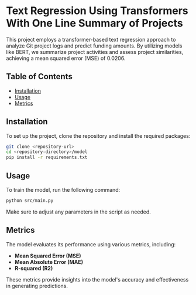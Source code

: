# Text Regression Using Transformers With One Line Summary of Projects

This project employs a transformer-based text regression approach to analyze Git project logs and predict funding amounts. By utilizing models like BERT, we summarize project activities and assess project similarities, achieving a mean squared error (MSE) of 0.0206.


## Table of Contents

- [Installation](#installation)
- [Usage](#usage)
- [Metrics](#metrics)


## Installation

To set up the project, clone the repository and install the required packages:
```bash
git clone <repository-url>
cd <repository-directory>/model
pip install -r requirements.txt
```

## Usage

To train the model, run the following command:

```bash
python src/main.py
```

Make sure to adjust any parameters in the script as needed.

## Metrics

The model evaluates its performance using various metrics, including:

- **Mean Squared Error (MSE)**
- **Mean Absolute Error (MAE)**
- **R-squared (R2)**

These metrics provide insights into the model's accuracy and effectiveness in generating predictions.
